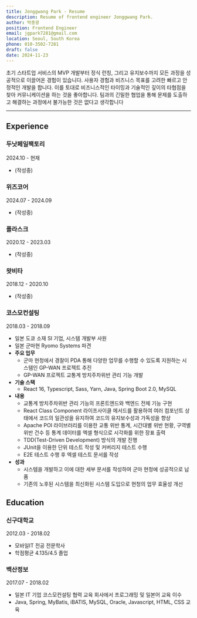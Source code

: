 ```yaml
---
title: Jonggwang Park - Resume
description: Resume of frontend engineer Jonggwang Park.
author: 박종광
position: Frontend Engineer
email: jgpark7281@gmail.com
location: Seoul, South Korea
phone: 010-3502-7281
draft: false
date: 2024-11-23
---
```


초기 스타트업 서비스의 MVP 개발부터 정식 런칭, 그리고 유지보수까지 모든 과정을 성공적으로 이끌어온 경험이 있습니다.
사용자 경험과 비즈니스 목표를 고려한 빠르고 안정적인 개발을 합니다.
이를 토대로 비즈니스적인 타이밍과 기술적인 깊이의 타협점을 찾아 커뮤니케이션을 하는 것을 좋아합니다.
팀과의 긴밀한 협업을 통해 문제를 도출하고 해결하는 과정에서 불가능한 것은 없다고 생각합니다

---

## Experience

### 두낫페일팩토리

2024.10 - 현재

- (작성중)

### 위즈코어

2024.07 - 2024.09

- (작성중)

### 플라스크

2020.12 - 2023.03

- (작성중)

### 왓비타

2018.12 - 2020.10

- (작성중)

### 코스모컨설팅

2018.03 - 2018.09

- 일본 도쿄 소재 SI 기업, 시스템 개발부 사원
- 일본 군마현 Ryomo Systems 파견
- **주요 업무**
  - 군마 현청에서 경찰이 PDA 통해 다양한 업무를 수행할 수 있도록 지원하는 시스템인 GP-WAN 프로젝트 추진
  - GP-WAN 프로젝트 교통계 방치주차위반 관리 기능 개발
- **기술 스택**
  - React 16, Typescript, Sass, Yarn, Java, Spring Boot 2.0, MySQL
- **내용**
  - 교통계 방치주차위반 관리 기능의 프론트엔드와 백엔드 전체 기능 구현
  - React Class Component 라이프사이클 메서드를 활용하여 여러 컴포넌트 상태에서 코드의 일관성을 유지하여 코드의 유지보수성과 가독성을 향상
  - Apache POI 라이브러리를 이용한 교통 위반 통계, 시간대별 위반 현황, 구역별 위반 건수 등 통계 데이터를 엑셀 형식으로 시각화를 위한 장표 출력
  - TDD(Test-Driven Development) 방식의 개발 진행
  - JUnit을 이용한 단위 테스트 작성 및 커버리지 테스트 수행
  - E2E 테스트 수행 후 엑셀 테스트 문서를 작성
- **성과**
  - 시스템을 개발하고 이에 대한 세부 문서를 작성하여 군마 현청에 성공적으로 납품
  - 기존의 노후된 시스템을 최신화된 시스템 도입으로 현청의 업무 효율성 개선

## Education

### 신구대학교

2012.03 - 2018.02

- 모바일IT 전공 전문학사
- 학점평균 4.135/4.5 졸업

### 백산정보

2017.07 - 2018.02

- 일본 IT 기업 코스모컨설팅 협력 교육 회사에서 프로그래밍 및 일본어 교육 이수
- Java, Spring, MyBatis, iBATIS, MySQL, Oracle, Javascript, HTML, CSS 교육
